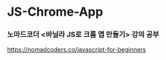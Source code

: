 # JS-Chrome-App
### 노마드코더 <바닐라 JS로 크롬 앱 만들기> 강의 공부
https://nomadcoders.co/javascript-for-beginners 
